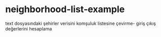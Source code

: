 # neighborhood-list-example
text dosyasındaki şehirler verisini komşuluk listesine çevirme- giriş çıkış değerlerini hesaplama
